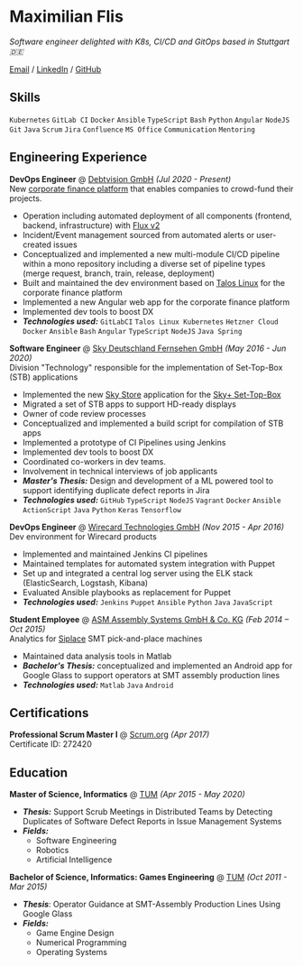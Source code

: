 <!---
background: lightgray;
padding: 0.2em 0.4em;
font-size: 85%;
border-radius: 6px;
white-space: break-spaces;
-->

# Maximilian Flis

_Software engineer delighted with K8s, CI/CD and GitOps based in Stuttgart 🇩🇪_

[Email](mailto:recruit-max@dahoam.cloud) / [LinkedIn](https://www.linkedin.com/in/maximilian-flis/) / [GitHub](https://github.com/mcflis)

## Skills

`Kubernetes` `GitLab CI` `Docker` `Ansible` `TypeScript` `Bash` `Python` `Angular` `NodeJS` `Git` `Java` `Scrum` `Jira` `Confluence` `MS Office` `Communication` `Mentoring`

## Engineering Experience

**DevOps Engineer** @ [Debtvision GmbH](https://www.debtvision.de/) _(Jul 2020 - Present)_ <br>
New [corporate finance platform](https://ufp.debtvision.de/) that enables companies to crowd-fund their projects.
  - Operation including automated deployment of all components (frontend, backend, infrastructure) with [Flux v2](https://fluxcd.io/flux/)
  - Incident/Event management sourced from automated alerts or user-created issues
  - Conceptualized and implemented a new multi-module CI/CD pipeline within a mono repository including a diverse set of pipeline types (merge request, branch, train, release, deployment)
  - Built and maintained the dev environment based on [Talos Linux](https://www.talos.dev/latest/) for the corporate finance platform
  - Implemented a new Angular web app for the corporate finance platform
  - Implemented dev tools to boost DX
  - **_Technologies used:_** `GitLabCI` `Talos Linux Kubernetes` `Hetzner Cloud` `Docker` `Ansible` `Bash` `Angular` `TypeScript` `NodeJS` `Java Spring`


**Software Engineer** @ [Sky Deutschland Fernsehen GmbH](https://sky.de/) _(May 2016 - Jun 2020)_ <br>
Division "Technology" responsible for the implementation of Set-Top-Box (STB) applications
  - Implemented the new [Sky Store](https://store.sky.de/) application for the [Sky+ Set-Top-Box](https://www.sky.de/bestellung/pakete-produkte/sky-plus-2551)
  - Migrated a set of STB apps to support HD-ready displays
  - Owner of code review processes
  - Conceptualized and implemented a build script for compilation of STB apps
  - Implemented a prototype of CI Pipelines using Jenkins
  - Implemented dev tools to boost DX
  - Coordinated co-workers in dev teams.
  - Involvement in technical interviews of job applicants
  - **_Master's Thesis:_** Design and development of a ML powered tool to support identifying duplicate defect reports in Jira 
  - **_Technologies used:_** `GitHub` `TypeScript` `NodeJS` `Vagrant` `Docker` `Ansible` `ActionScript` `Java` `Python` `Keras` `Tensorflow` 

**DevOps Engineer** @ [Wirecard Technologies GmbH](https://www.wirecard.com/) _(Nov 2015 - Apr 2016)_ <br>
Dev environment for Wirecard products
  - Implemented and maintained Jenkins CI pipelines
  - Maintained templates for automated system integration with Puppet
  - Set up and integrated a central log server using the ELK stack (ElasticSearch, Logstash, Kibana)
  - Evaluated Ansible playbooks as replacement for Puppet
  - **_Technologies used:_** `Jenkins` `Puppet` `Ansible` `Python` `Java` `JavaScript`

**Student Employee** @ [ASM Assembly Systems GmbH & Co. KG](https://smt.asmpt.com/) _(Feb 2014 – Oct 2015)_ <br>
Analytics for [Siplace](https://smt.asmpt.com/en/products/placement-solutions/) SMT pick-and-place machines
- Maintained data analysis tools in Matlab
- **_Bachelor's Thesis:_** conceptualized and implemented an Android app for Google Glass to support operators at SMT assembly production lines
- **_Technologies used:_** `Matlab` `Java` `Android`

## Certifications

**Professional Scrum Master I** @ [Scrum.org](https://www.scrum.org/user/272420) _(Apr 2017)_ <br>
Certificate ID: 272420

## Education

**Master of Science, Informatics** @ [TUM](https://www.tum.de/) _(Apr 2015 - May 2020)_ <br>
- **_Thesis:_** Support Scrub Meetings in Distributed Teams by Detecting Duplicates of Software Defect Reports in Issue Management Systems
- **_Fields:_**
  - Software Engineering
  - Robotics
  - Artificial Intelligence

**Bachelor of Science, Informatics: Games Engineering** @ [TUM](https://www.tum.de/) _(Oct 2011 - Mar 2015)_ <br>
- **_Thesis_**: Operator Guidance at SMT-Assembly Production Lines Using Google Glass
- **_Fields:_**
  - Game Engine Design
  - Numerical Programming
  - Operating Systems
